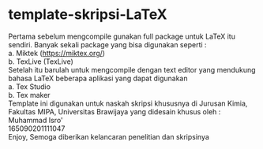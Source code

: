 # template-skripsi-LaTeX

Pertama sebelum mengcompile gunakan full package untuk LaTeX itu sendiri. Banyak sekali package yang bisa digunakan seperti :<br/> a. Miktek
(https://miktex.org/) <br/> b. TexLive (TexLive) 
<br/>Setelah itu barulah untuk mengcompile dengan text editor yang mendukung bahasa LaTeX beberapa aplikasi yang dapat digunakan <br/> a. Tex Studio <br/>
b. Tex maker <br/>
Template ini digunakan untuk naskah skripsi khususnya di Jurusan Kimia, Fakultas MIPA, Universitas Brawijaya yang didesain khusus oleh : <br/>
Muhammad Isro' <br/> 165090201111047 <br/>
Enjoy, Semoga diberikan kelancaran penelitian dan skripsinya
